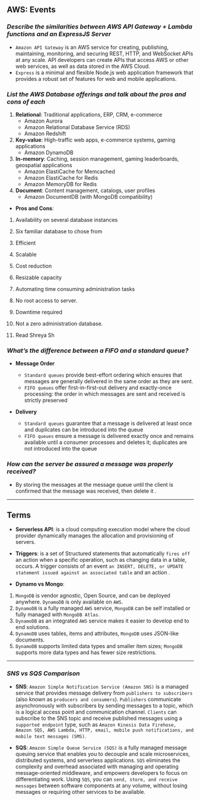 ## **AWS: Events**

### ***Describe the similarities between AWS API Gateway + Lambda functions and an ExpressJS Server***

- `Amazon API Gateway` is an AWS service for creating, publishing, maintaining, monitoring, and securing REST, HTTP, and WebSocket APIs at any scale. API developers can create APIs that access AWS or other web services, as well as data stored in the AWS Cloud. 
- `Express` is a minimal and flexible Node.js web application framework that provides a robust set of features for web and mobile applications.

### ***List the AWS Database offerings and talk about the pros and cons of each***

1. **Relational**: Traditional applications, ERP, CRM, e-commerce
    - Amazon Aurora
    - Amazon Relational Database Service (RDS)
    - Amazon Redshift
2. **Key-value**: High-traffic web apps, e-commerce systems, gaming applications
    - Amazon DynamoDB
3. **In-memory**: Caching, session management, gaming leaderboards, geospatial applications
     - Amazon ElastiCache for Memcached
     - Amazon ElastiCache for Redis
    - Amazon MemoryDB for Redis
4. **Document**: Content management, catalogs, user profiles
     -  Amazon DocumentDB (with MongoDB compatibility)
- **Pros and Cons**:
1. Availability on several database instances
2. Six familiar database to chose from
3. Efficient
4. Scalable
5. Cost reduction
6. Resizable capacity
7. Automating time consuming administration tasks

1. No root access to server.
2. Downtime required
3. Not a zero administration database.
4. Read Shreya Sh

### ***What’s the difference between a FIFO and a standard queue?***

- **Message Order**

    - `Standard queues` provide best-effort ordering which ensures that messages are generally delivered in the same order as they are sent. 
    - `FIFO queues` offer first-in-first-out delivery and exactly-once processing: the order in which messages are sent and received is strictly preserved

- **Delivery**

   - `Standard queues` guarantee that a message is delivered at least once and duplicates can be introduced into the queue
   - `FIFO queues` ensure a message is delivered exactly once and remains available until a consumer processes and deletes it; duplicates are not introduced into the queue

### ***How can the server be assured a message was properly received?***

- By storing the messages at the message queue until the client is confirmed that the message was received, then delete it .



-----------------------------------------------


## **Terms**

- **Serverless API**: is a cloud computing execution model where the cloud provider dynamically manages the allocation and provisioning of servers.

- **Triggers**: is a set of Structured statements that automatically `fires off` an action when a specific operation, such as changing data in a table, occurs. A trigger consists of an event `an INSERT, DELETE, or UPDATE statement issued against an associated table` and an action .

- **Dynamo vs Mongo**:
1. `MongoDB` is vendor agnostic, Open Source, and can be deployed anywhere. `DynamoDB` is only available on `AWS`.
2. `DynamoDB` is a fully managed `AWS` service, `MongoDB` can be self installed or fully managed with `MongoDB Atlas`.
3. `DynamoDB` as an integrated `AWS` service makes it easier to develop end to end solutions.
4. `DynamoDB` uses tables, items and attributes, `MongoDB` uses JSON-like documents.
5. `DynamoDB` supports limited data types and smaller item sizes; `MongoDB` supports more data types and has fewer size restrictions.



-----------------------------------------------

### ***SNS vs SQS Comparison***

- **SNS**: `Amazon Simple Notification Service (Amazon SNS)` is a managed service that provides message delivery from `publishers to subscribers` (also known as `producers and consumers`). `Publishers` communicate asynchronously with subscribers by sending messages to a topic, which is a logical access point and communication channel. `Clients` can subscribe to the SNS topic and receive published messages using a `supported endpoint` type, such as `Amazon Kinesis Data Firehose, Amazon SQS, AWS Lambda, HTTP, email, mobile push notifications, and mobile text messages (SMS)`.

- **SQS**: `Amazon Simple Queue Service (SQS)` is a fully managed message queuing service that enables you to decouple and scale microservices, distributed systems, and serverless applications. `SQS` eliminates the complexity and overhead associated with managing and operating message-oriented middleware, and empowers developers to focus on differentiating work. Using `SQS`, you can `send, store, and receive messages` between software components at any volume, without losing messages or requiring other services to be available. 
